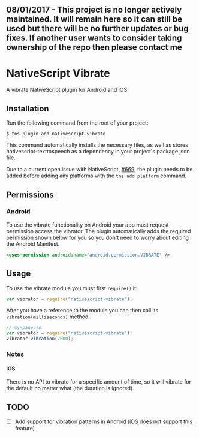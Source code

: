 ## 08/01/2017 - This project is no longer actively maintained. It will remain here so it can still be used but there will be no further updates or bug fixes. If another user wants to consider taking ownership of the repo then please contact me

# NativeScript Vibrate

A vibrate NativeScript plugin for Android and iOS

## Installation

Run the following command from the root of your project:

```
$ tns plugin add nativescript-vibrate
```

This command automatically installs the necessary files, as well as stores nativescript-texttospeech as a dependency in your project's package.json file.

Due to a current open issue with NativeScript, [#669](https://github.com/NativeScript/nativescript-cli/issues/669), the plugin needs to be added before adding any platforms with the `tns add platform` command.

## Permissions

### Android

To use the vibrate functionality on Android your app must request permission access the vibrator. The plugin automatically adds the required permission shown below for you so you don't need to worry about editing the Android Manifest.

```xml
<uses-permission android:name="android.permission.VIBRATE" />
```

## Usage

To use the vibrate module you must first `require()` it:

```js
var vibrator = require("nativescript-vibrate");
```

After you have a reference to the module you can then call its `vibration(milliseconds)` method.

```js
// my-page.js
var vibrator = require("nativescript-vibrate");
vibrator.vibration(2000);
```

### Notes

#### iOS

There is no API to vibrate for a specific amount of time, so it will vibrate for the default no matter what (the duration is ignored).

## TODO

- [ ] Add support for vibration patterns in Android (iOS does not support this feature)
